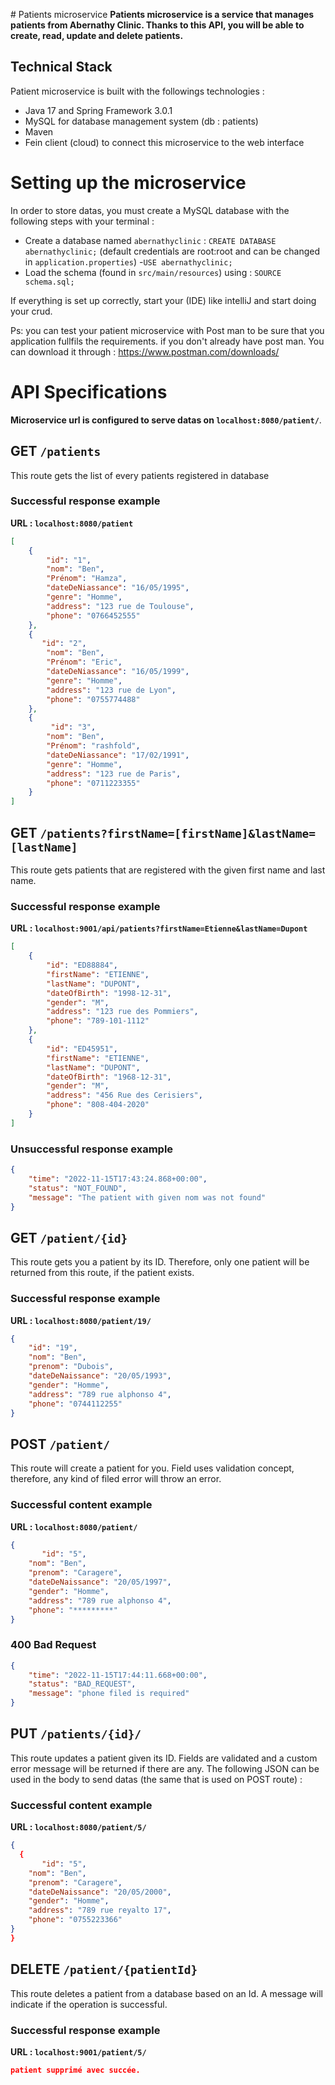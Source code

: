  # Patients microservice
**Patients microservice is a service that manages patients from Abernathy Clinic.
Thanks to this API, you will be able to create, read, update and delete  patients.**

## Technical Stack
Patient microservice is built with the followings technologies :
- Java 17 and Spring Framework 3.0.1
- MySQL for database management system (db : patients)
- Maven
- Fein client (cloud) to connect this microservice to the web interface


# Setting up the microservice
In order to store datas, you must create a MySQL database with the following steps with your terminal :
- Create a database named `abernathyclinic` : `CREATE DATABASE abernathyclinic;` (default credentials are root:root and can be changed in `application.properties`)
-`USE abernathyclinic;`
- Load the schema (found in `src/main/resources`) using : `SOURCE schema.sql;`

If everything is set up correctly, start your (IDE) like intelliJ and start doing your crud.

Ps: you can test your patient microservice with Post man to be sure that you application fullfils the requirements.
if you don't already have post man. You can download it through : https://www.postman.com/downloads/

# API Specifications
**Microservice url is configured to serve datas on `localhost:8080/patient/`**.

## **GET `/patients`**
This route gets the list of every patients registered in database

### **Successful response example**
**URL : `localhost:8080/patient`**
```json
[
    {
        "id": "1",
        "nom": "Ben",
        "Prénom": "Hamza",
        "dateDeNiassance": "16/05/1995",
        "genre": "Homme",
        "address": "123 rue de Toulouse",
        "phone": "0766452555"
    },
    {
       "id": "2",
        "nom": "Ben",
        "Prénom": "Eric",
        "dateDeNiassance": "16/05/1999",
        "genre": "Homme",
        "address": "123 rue de Lyon",
        "phone": "0755774488"
    },
    {
         "id": "3",
        "nom": "Ben",
        "Prénom": "rashfold",
        "dateDeNiassance": "17/02/1991",
        "genre": "Homme",
        "address": "123 rue de Paris",
        "phone": "0711223355"
    }
]
```

## **GET `/patients?firstName=[firstName]&lastName=[lastName]`**
This route gets patients that are registered with the given first name and last name.

### **Successful response example**
**URL : `localhost:9001/api/patients?firstName=Etienne&lastName=Dupont`**
```json
[
    {
        "id": "ED88884",
        "firstName": "ETIENNE",
        "lastName": "DUPONT",
        "dateOfBirth": "1998-12-31",
        "gender": "M",
        "address": "123 rue des Pommiers",
        "phone": "789-101-1112"
    },
    {
        "id": "ED45951",
        "firstName": "ETIENNE",
        "lastName": "DUPONT",
        "dateOfBirth": "1968-12-31",
        "gender": "M",
        "address": "456 Rue des Cerisiers",
        "phone": "808-404-2020"
    }
]
```
### **Unsuccessful response example**
```json
{
    "time": "2022-11-15T17:43:24.868+00:00",
    "status": "NOT_FOUND",
    "message": "The patient with given nom was not found"
}
```

## **GET `/patient/{id}`**
This route gets you a patient by its ID. Therefore, only one patient will be returned from this route, if the patient exists.

### **Successful response example**
**URL : `localhost:8080/patient/19/`**
```json
{
    "id": "19",
    "nom": "Ben",
    "prenom": "Dubois",
    "dateDeNaissance": "20/05/1993",
    "gender": "Homme",
    "address": "789 rue alphonso 4",
    "phone": "0744112255"
}
```

## **POST `/patient/`**
This route will create a patient for you. Field uses validation concept, therefore, any kind of filed error will throw an error.  

### **Successful content example**
**URL : `localhost:8080/patient/`**
```json
{
       "id": "5",
    "nom": "Ben",
    "prenom": "Caragere",
    "dateDeNaissance": "20/05/1997",
    "gender": "Homme",
    "address": "789 rue alphonso 4",
    "phone": "*********"
}
```

### **400 Bad Request**
```json
{
    "time": "2022-11-15T17:44:11.668+00:00",
    "status": "BAD_REQUEST",
    "message": "phone filed is required"
}
```

## **PUT `/patients/{id}/`**
This route updates a patient given its ID. Fields are validated and a custom error message will be returned if there are any. The following JSON can be used in the body to send datas (the same that is used on POST route) :

### **Successful content example**
**URL : `localhost:8080/patient/5/`**
```json
{
  {
       "id": "5",
    "nom": "Ben",
    "prenom": "Caragere",
    "dateDeNaissance": "20/05/2000",
    "gender": "Homme",
    "address": "789 rue reyalto 17",
    "phone": "0755223366"
}
}
```


## **DELETE `/patient/{patientId}`**
This route deletes a patient from a database based on an Id. 
A message will indicate if the operation is successful.

### **Successful response example**
**URL : `localhost:9001/patient/5/`**
```json
patient supprimé avec succée.
```
 
